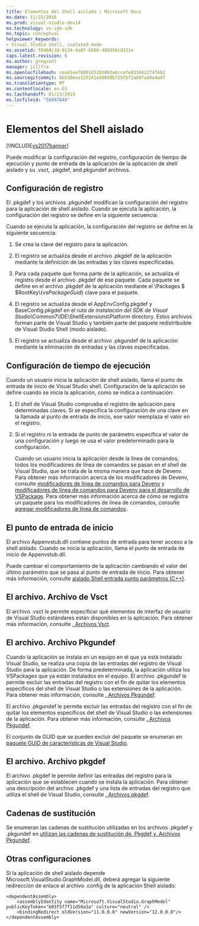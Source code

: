 ```yaml
---
title: Elementos del Shell aislado | Microsoft Docs
ms.date: 11/15/2016
ms.prod: visual-studio-dev14
ms.technology: vs-ide-sdk
ms.topic: conceptual
helpviewer_keywords:
- Visual Studio shell, isolated mode
ms.assetid: f8d68c3d-9134-4a8f-b566-485956cd321e
caps.latest.revision: 8
ms.author: gregvanl
manager: jillfra
ms.openlocfilehash: cea41ee70001d32bb003a6ccefe033d42274f682
ms.sourcegitcommit: 8b538eea125241e9d6d8b7297b72a66faa9a4a47
ms.translationtype: MT
ms.contentlocale: es-ES
ms.lasthandoff: 01/23/2019
ms.locfileid: "58997848"
---
```

# <a name="elements-of-the-isolated-shell"></a>Elementos del Shell aislado
[!INCLUDE[vs2017banner](../includes/vs2017banner.md)]

Puede modificar la configuración del registro, configuración de tiempo de ejecución y punto de entrada de la aplicación de la aplicación de shell aislado y su .vsct, .pkgdef, and.pkgundef archivos.  
  
## <a name="registry-settings"></a>Configuración de registro  
 El .pkgdef y los archivos .pkgundef modifican la configuración del registro para la aplicación de shell aislado. Cuando se ejecuta la aplicación, la configuración del registro se define en la siguiente secuencia:  
  
 Cuando se ejecuta la aplicación, la configuración del registro se define en la siguiente secuencia:  
  
1.  Se crea la clave del registro para la aplicación.  
  
2.  El registro se actualiza desde el archivo .pkgdef de la aplicación mediante la definición de las entradas y las claves especificadas.  
  
3.  Para cada paquete que forma parte de la aplicación, se actualiza el registro desde el archivo .pkgdef de ese paquete. Cada paquete se define en el archivo .pkgdef de la aplicación mediante el \Packages $ $RootKey\\{*vsPackageGuid*} clave para el paquete.  
  
4.  El registro se actualiza desde el AppEnvConfig.pkgdef y BaseConfig.pkgdef en el *ruta de instalación del SDK de Visual Studio*\Common7\IDE\ShellExtensions\Platform directory. Estos archivos forman parte de Visual Studio y también parte del paquete redistribuible de Visual Studio Shell (modo aislado).  
  
5.  El registro se actualiza desde el archivo .pkgundef de la aplicación mediante la eliminación de entradas y las claves especificadas.  
  
## <a name="run-time-settings"></a>Configuración de tiempo de ejecución  
 Cuando un usuario inicia la aplicación de shell aislado, llama el punto de entrada de inicio de Visual Studio shell. Configuración de la aplicación se define cuando se inicia la aplicación, como se indica a continuación:  
  
1. El shell de Visual Studio comprueba el registro de aplicación para determinadas claves. Si se especifica la configuración de una clave en la llamada al punto de entrada de inicio, ese valor reemplaza el valor en el registro.  
  
2. Si el registro ni la entrada de punto de parámetro especifica el valor de una configuración y luego se usa el valor predeterminado para la configuración.  
  
   Cuando un usuario inicia la aplicación desde la línea de comandos, todos los modificadores de línea de comandos se pasan en el shell de Visual Studio, que se trata de la misma manera que hace de Devenv. Para obtener más información acerca de los modificadores de Devenv, consulte [modificadores de línea de comandos para Devenv](../ide/reference/devenv-command-line-switches.md) y [modificadores de línea de comandos para Devenv para el desarrollo de VSPackage](../extensibility/devenv-command-line-switches-for-vspackage-development.md). Para obtener más información acerca de cómo se registra un paquete para los modificadores de línea de comandos, consulte [agregar modificadores de línea de comandos](../extensibility/adding-command-line-switches.md).  
  
## <a name="the-start-entry-point"></a>El punto de entrada de inicio  
 El archivo Appenvstub.dll contiene puntos de entrada para tener acceso a la shell aislado. Cuando se inicia la aplicación, llama el punto de entrada de inicio de Appenvstub.dll.  
  
 Puede cambiar el comportamiento de la aplicación cambiando el valor del último parámetro que se pasa al punto de entrada de inicio. Para obtener más información, consulte [aislado Shell entrada punto parámetros (C++)](../extensibility/isolated-shell-entry-point-parameters-cpp.md).  
  
## <a name="the-vsct-file"></a>El archivo. Archivo de Vsct  
 El archivo .vsct le permite especificar qué elementos de interfaz de usuario de Visual Studio estándares están disponibles en la aplicación. Para obtener más información, consulte [. Archivos Vsct](../extensibility/modifying-the-isolated-shell-by-using-the-dot-vsct-file.md).  
  
## <a name="the-pkgundef-file"></a>El archivo. Archivo Pkgundef  
 Cuando la aplicación se instala en un equipo en el que ya está instalado Visual Studio, se realiza una copia de las entradas del registro de Visual Studio para la aplicación. De forma predeterminada, la aplicación utiliza los VSPackages que ya están instalados en el equipo. El archivo .pkgundef le permite excluir las entradas del registro con el fin de quitar los elementos específicos del shell de Visual Studio o las extensiones de la aplicación. Para obtener más información, consulte [. Archivos Pkgundef](../extensibility/modifying-the-isolated-shell-by-using-the-dot-pkgundef-file.md).  
  
 El archivo .pkgundef le permite excluir las entradas del registro con el fin de quitar los elementos específicos del shell de Visual Studio o las extensiones de la aplicación. Para obtener más información, consulte [. Archivos Pkgundef](../extensibility/modifying-the-isolated-shell-by-using-the-dot-pkgundef-file.md).  
  
 El conjunto de GUID que se pueden excluir del paquete se enumeran en [paquete GUID de características de Visual Studio](../extensibility/package-guids-of-visual-studio-features.md).  
  
## <a name="the-pkgdef-file"></a>El archivo. Archivo pkgdef  
 El archivo .pkgdef le permite definir las entradas del registro para la aplicación que se establecen cuando se instala la aplicación. Para obtener una descripción del archivo .pkgdef y una lista de entradas del registro que utiliza el shell de Visual Studio, consulte [. Archivos pkgdef](../extensibility/modifying-the-isolated-shell-by-using-the-dot-pkgdef-file.md).  
  
## <a name="substitution-strings"></a>Cadenas de sustitución  
 Se enumeran las cadenas de sustitución utilizadas en los archivos .pkgdef y .pkgundef en [utilizan las cadenas de sustitución de. Pkgdef y. Archivos Pkgundef](../extensibility/substitution-strings-used-in-dot-pkgdef-and-dot-pkgundef-files.md).  
  
## <a name="other-settings"></a>Otras configuraciones  
 Si la aplicación de shell aislado depende Microsoft.VisualStudio.GraphModel.dll, deberá agregar la siguiente redirección de enlace al archivo .config de la aplicación Shell aislado:  
  
```  
<dependentAssembly>  
    <assemblyIdentity name="Microsoft.VisualStudio.GraphModel" publicKeyToken="b03f5f7f11d50a3a" culture="neutral" />  
    <bindingRedirect oldVersion="11.0.0.0" newVersion="12.0.0.0"/>  
</dependentAssembly>  
  
```
